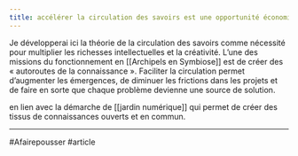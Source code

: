 ```yaml
---
title: accélérer la circulation des savoirs est une opportunité économique
---
```


Je développerai ici la théorie de la circulation des savoirs comme nécessité pour multiplier les richesses intellectuelles et la créativité. L’une des missions du fonctionnement en [[Archipels en Symbiose]] est de créer des « autoroutes de la connaissance ». Faciliter la circulation permet d’augmenter les émergences, de diminuer les frictions dans les projets et de faire en sorte que chaque problème devienne une source de solution.

en lien avec la démarche de [[jardin numérique]] qui permet de créer des tissus de connaissances ouverts et en commun.

---
#Afairepousser #article 